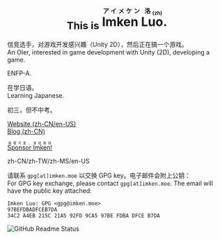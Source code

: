 <div align="center">
  
# <sub>This is</sub> <ruby>Imken Luo<rt>アイメケン 洛<sub>(zh)</sub></rt></ruby>.

</div>

信竞选手，对游戏开发感兴趣（Unity 2D），然后正在搞一个游戏。\
An OIer, interested in game development with Unity (2D), developing a game.

ENFP-A.

在学日语。\
Learning Japanese.

初三，但不中考。

[Website (zh-CN/en-US)](https://imken.moe/)\
[Blog (zh-CN)](https://blog.immccn123.xyz/)

[<ruby>Sponsor Imken!<rt>我很可爱，请给我钱</rt></ruby>](https://sponsor.imken.moe/)

zh-CN/zh-TW/zh-MS/en-US

请联系 `gpg[at]imken.moe` 以交换 GPG key。电子邮件会附上公钥：\
For GPG key exchange, please contact `gpg[at]imken.moe`. The email will have the public key attached:
```
Imken Luo: GPG <gpg@imken.moe>
97BEFDBADFCEB7DA
34C2 A4EB 215C 21A5 92FD 9CA5 97BE FDBA DFCE B7DA
```

![GitHub Readme Status](https://github-readme-stats.vercel.app/api?show_icons=true&username=immccn123&theme=light)
